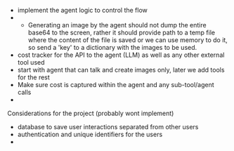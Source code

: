 - implement the agent logic to control the flow
- - Generating an image by the agent should not dump the entire base64 to the screen, rather it should provide path to a temp file where the content of the file is saved or we can use memory to do it, so send a 'key' to a dictionary with the images to be used.
- cost tracker for the API to the agent (LLM) as well as any other external tool used
- start with agent that can talk and create images only, later we add tools for the rest
- Make sure cost is captured within the agent and any sub-tool/agent calls
- 



Considerations for the project (probably wont implement)
- database to save user interactions separated from other users
- authentication and unique identifiers for the users
- 